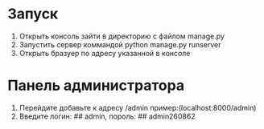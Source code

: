 # Запуск
1. Открыть консоль зайти в директорию с файлом manage.py
2. Запустить сервер коммандой python manage.py runserver
3. Открыть бразуер по адресу указанной в консоле

# Панель администратора
1. Перейдите добавьте к адресу /admin пример:(localhost:8000/admin)
2. Введите логин: ## admin, пороль: ## admin260862
